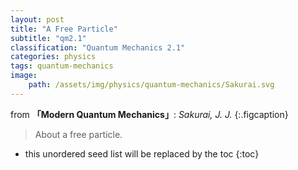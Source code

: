 ```yaml
---
layout: post
title: "A Free Particle"
subtitle: "qm2.1"
classification: "Quantum Mechanics 2.1"
categories: physics
tags: quantum-mechanics
image:
    path: /assets/img/physics/quantum-mechanics/Sakurai.svg
---
```


from **「Modern Quantum Mechanics」**: _Sakurai, J. J._
{:.figcaption}

> About a free particle.

<!--more-->
* this unordered seed list will be replaced by the toc
{:toc}
